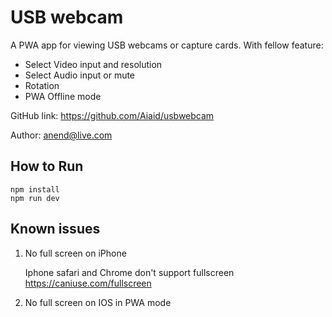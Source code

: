 # USB webcam

 A PWA app for viewing USB webcams or capture cards. With fellow feature:

- Select Video input and resolution
- Select Audio input or mute
- Rotation
- PWA Offline mode

GitHub link: https://github.com/Aiaid/usbwebcam

Author: [anend@live.com](mailto:anend@live.com)



## How to Run

~~~shell
npm install
npm run dev
~~~



## Known issues

1. No full screen on iPhone

   Iphone safari and Chrome don't support fullscreen https://caniuse.com/fullscreen

2. No full screen on IOS in PWA mode